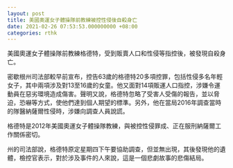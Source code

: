 ```yaml
---
layout: post
title: 美國奧運女子體操隊前教練被控性侵後自殺身亡
date: 2021-02-26 07:53:53.000000000 +08:00
categories: rthk
---
```


美國奧運女子體操隊前教練格德特，受到販賣人口和性侵等指控後，被發現自殺身亡。

密歇根州司法部較早前宣布，控告63歲的格德特20多項控罪，包括性侵多名年輕女子，其中兩項涉及對13至16歲的女童。他又面對14項販運人口指控，涉嫌令運動員在惡劣環境造成傷害。聲明又說，格德特忽略了受害人受傷的報告，並以脅迫，恐嚇等方式，使他們達到個人期望的標準。另外，他在當局2016年調查當時的隊醫納薩爾性侵時，涉嫌向調查人員說謊。

格德特是2012年美國奧運女子體操隊教練，與被控性侵罪成、正在服刑納薩爾工作關係密切。

州的司法部說，格德特原定星期四下午要協助調查，但並無出現，其後發現他的遺體，檢控官表示，對於涉及事件的人來說，這是一個悲劇故事的悲傷結局。
